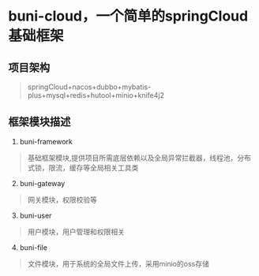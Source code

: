 # buni-cloud，一个简单的springCloud基础框架
## 项目架构
> springCloud+nacos+dubbo+mybatis-plus+mysql+redis+hutool+minio+knife4j2
## 框架模块描述
1. buni-framework
> 基础框架模块,提供项目所需底层依赖以及全局异常拦截器，线程池，分布式锁，限流，缓存等全局相关工具类
2. buni-gateway
> 网关模块，权限校验等
3. buni-user
> 用户模块，用户管理和权限相关
4. buni-file
> 文件模块，用于系统的全局文件上传，采用minio的oss存储